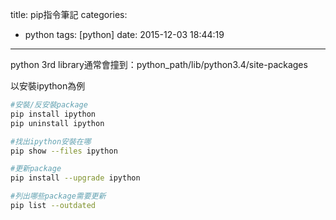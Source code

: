 title: pip指令筆記
categories:
  - python
tags: [python]
date: 2015-12-03 18:44:19
---

<!-- more -->
python 3rd library通常會撞到：python_path/lib/python3.4/site-packages

以安裝ipython為例

``` bash
#安裝/反安裝package
pip install ipython
pip uninstall ipython

#找出ipython安裝在哪
pip show --files ipython

#更新package
pip install --upgrade ipython

#列出哪些package需要更新
pip list --outdated
```
